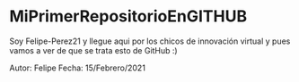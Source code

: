 # MiPrimerRepositorioEnGITHUB
Soy Felipe-Perez21 y llegue aqui por los chicos de innovación virtual y pues vamos a ver de que se trata esto de GitHub :)


Autor: Felipe
Fecha: 15/Febrero/2021
